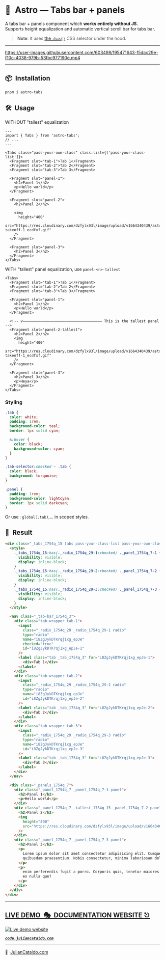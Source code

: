 # 🚀  Astro — Tabs bar + panels

A tabs bar + panels component which **works entirely without JS**.  
Supports height equalization and automatic vertical scroll bar for tabs bar.

> **Note**: It uses [the `:has()`](https://caniuse.com/css-has) CSS selector under the hood.

---

https://user-images.githubusercontent.com/603498/195471643-f5dac29e-f10c-4038-979b-53fbc977190e.mp4

---

## 📦  Installation

```sh
pnpm i astro-tabs
```

## 🛠  Usage

WITHOUT "tallest" equalization

```astro
---
import { Tabs } from 'astro-tabs';
// ...
---

<Tabs class="pass-your-own-class" class:list={['pass-your-class-list']}>
  <Fragment slot="tab-1">Tab 1</Fragment>
  <Fragment slot="tab-2">Tab 2</Fragment>
  <Fragment slot="tab-3">Tab 3</Fragment>

  <Fragment slot="panel-1">
    <h2>Panel 1</h2>
    <p>Hello world</p>
  </Fragment>

  <Fragment slot="panel-2">
    <h2>Panel 2</h2>

    <img
      height="400"
      src="https://res.cloudinary.com/dzfylx93l/image/upload/v1664340439/astro-takeoff-1_ecdfxf.gif"
    />
  </Fragment>

  <Fragment slot="panel-3">
    <h2>Panel 3</h2>
  </Fragment>
</Tabs>
```

WITH "tallest" panel equalization, use `panel-<n>-tallest`

```astro
<Tabs>
  <Fragment slot="tab-1">Tab 1</Fragment>
  <Fragment slot="tab-2">Tab 2</Fragment>
  <Fragment slot="tab-3">Tab 3</Fragment>

  <Fragment slot="panel-1">
    <h2>Panel 1</h2>
    <p>Hello world</p>
  </Fragment>

  <!-- v———————————————————————————————————— This is the tallest panel -->
  <Fragment slot="panel-2-tallest">
    <h2>Panel 2</h2>
    <img
      height="400"
      src="https://res.cloudinary.com/dzfylx93l/image/upload/v1664340439/astro-takeoff-1_ecdfxf.gif"
    />
  </Fragment>

  <Fragment slot="panel-3">
    <h2>Panel 3</h2>
    <p>Heya</p>
  </Fragment>
</Tabs>
```

### Styling

```scss
.tab {
  color: white;
  padding: 1rem;
  background-color: teal;
  border: 1px solid cyan;

  &:hover {
    color: black;
    background-color: cyan;
  }
}

.tab-selector:checked ~ .tab {
  color: black;
  background: turquoise;
}

.panel {
  padding: 1rem;
  background-color: lightcyan;
  border: 3px solid darkcyan;
}
```

Or use `:global(.tab)`,… in scoped styles.

## 🎉  Result

```html
<div class="_tabs_1754q_15 tabs pass-your-class-list pass-your-own-class">
  <style>
    ._tabs_1754q_15:has(._radio_1754q_29-1:checked) ._panel_1754q_7-1 {
      visibility: visible;
      display: inline-block;
    }
    ._tabs_1754q_15:has(._radio_1754q_29-2:checked) ._panel_1754q_7-2 {
      visibility: visible;
      display: inline-block;
    }
    ._tabs_1754q_15:has(._radio_1754q_29-3:checked) ._panel_1754q_7-3 {
      visibility: visible;
      display: inline-block;
    }
  </style>

  <nav class="_tab-bar_1754q_3">
    <div class="tab-wrapper tab-1">
      <input
        class="_radio_1754q_29 _radio_1754q_29-1 radio"
        type="radio"
        name="i8ZgJykDTKrqj1xg_epJe"
        checked="true"
        id="i8ZgJykDTKrqj1xg_epJe-1"
      />
      <label class="tab _tab_1754q_3" for="i8ZgJykDTKrqj1xg_epJe-1">
        <div>Tab 1</div>
      </label>
    </div>
    <div class="tab-wrapper tab-2">
      <input
        class="_radio_1754q_29 _radio_1754q_29-2 radio"
        type="radio"
        name="i8ZgJykDTKrqj1xg_epJe"
        id="i8ZgJykDTKrqj1xg_epJe-2"
      />
      <label class="tab _tab_1754q_3" for="i8ZgJykDTKrqj1xg_epJe-2">
        <div>Tab 2</div>
      </label>
    </div>
    <div class="tab-wrapper tab-3">
      <input
        class="_radio_1754q_29 _radio_1754q_29-3 radio"
        type="radio"
        name="i8ZgJykDTKrqj1xg_epJe"
        id="i8ZgJykDTKrqj1xg_epJe-3"
      />
      <label class="tab _tab_1754q_3" for="i8ZgJykDTKrqj1xg_epJe-3">
        <div>Tab 3</div>
      </label>
    </div>
  </nav>

  <div class="_panels_1754q_7">
    <div class="_panel_1754q_7 _panel_1754q_7-1 panel">
      <h2>Panel 1</h2>
      <p>Hello world</p>
    </div>
    <div class="_panel_1754q_7 _tallest_1754q_15 _panel_1754q_7-2 panel">
      <h2>Panel 2</h2>
      <img
        height="400"
        src="https://res.cloudinary.com/dzfylx93l/image/upload/v1664340439/astro-takeoff-1_ecdfxf.gif"
      />
    </div>
    <div class="_panel_1754q_7 _panel_1754q_7-3 panel">
      <h2>Panel 3</h2>
      <p>
        Lorem ipsum dolor sit amet consectetur adipisicing elit. Cumque deserunt
        quibusdam praesentium. Nobis consectetur, minima laboriosam doloremque.
      </p>
      <p>
        enim perferendis fugit a porro. Corporis quis, tenetur maiores explicabo
        ex nulla quo?
      </p>
    </div>
  </div>
</div>
```

<div class="git-footer">

---

## [LIVE DEMO  🎭  DOCUMENTATION WEBSITE ⎋](https://code.juliancataldo.com/)

[![Live demo website](https://code.juliancataldo.com/poster.png)](https://code.juliancataldo.com)

**_[`code.juliancataldo.com`](https://code.juliancataldo.com/)_**

---

🔗  [JulianCataldo.com](https://www.juliancataldo.com/)

</div>
